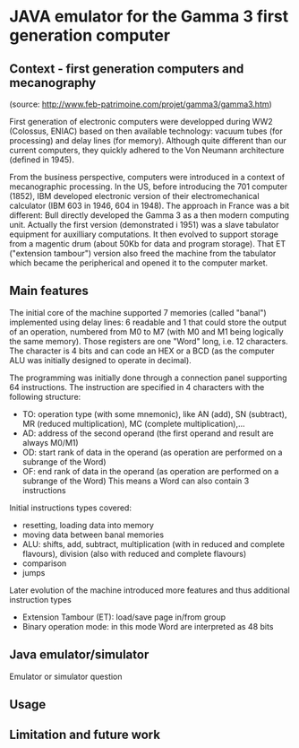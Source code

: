 # JAVA emulator for the Gamma 3 first generation computer

## Context - first generation computers and mecanography
(source: http://www.feb-patrimoine.com/projet/gamma3/gamma3.htm)

First generation of electronic computers were developped during WW2 (Colossus, ENIAC) based on then available technology: vacuum tubes (for processing) and delay lines (for memory). Although quite different than our current computers, they quickly adhered to the Von Neumann architecture (defined in 1945). 

From the business perspective, computers were introduced in a context of mecanographic processing. In the US, before introducing the 701 computer (1852), IBM developed electronic version of their electromechanical calculator (IBM 603 in 1946, 604 in 1948). The approach in France was a bit different: Bull directly developed the Gamma 3 as a then modern computing unit. Actually the first version (demonstrated i 1951) was a slave tabulator equipment for auxilliary computations. It then evolved to support storage from a magentic drum (about 50Kb for data and program storage). That ET ("extension tambour") version also freed the machine from the tabulator which became the peripherical and opened it to the computer market.

## Main features

The initial core of the machine supported 7 memories (called "banal") implemented using delay lines: 6 readable and 1 that could store the output of an operation, numbered from M0 to M7 (with M0 and M1 being logically the same memory). Those registers are one "Word" long, i.e. 12 characters. The character is 4 bits and can code an HEX or a BCD (as the computer ALU was initially designed to operate in decimal). 

The programming was initially done through a connection panel supporting 64 instructions. The instruction are specified in 4 characters with the following structure: 
* TO: operation type (with some mnemonic), like AN (add), SN (subtract), MR (reduced multiplication), MC (complete multiplication),...
* AD: address of the second operand (the first operand and result are always M0/M1)
* OD: start rank of data in the operand (as operation are performed on a subrange of the Word)
* OF: end rank of data in the operand (as operation are performed on a subrange of the Word)
This means a Word can also contain 3 instructions

Initial instructions types covered:
* resetting, loading data into memory
* moving data between banal memories
* ALU: shifts, add, subtract, multiplication (with in reduced and complete flavours), division (also with reduced and complete flavours)
* comparison
* jumps

Later evolution of the machine introduced more features and thus additional instruction types
* Extension Tambour (ET): load/save page in/from group
* Binary operation mode: in this mode Word are interpreted as 48 bits

## Java emulator/simulator

Emulator or simulator question

## Usage

## Limitation and future work

